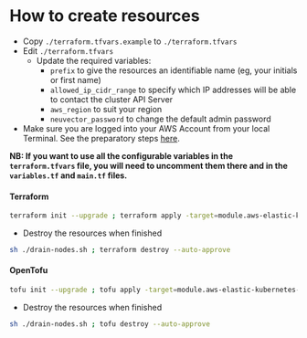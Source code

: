 # How to create resources

- Copy `./terraform.tfvars.example` to `./terraform.tfvars`
- Edit `./terraform.tfvars`
  - Update the required variables:
    -  `prefix` to give the resources an identifiable name (eg, your initials or first name)
    -  `allowed_ip_cidr_range` to specify which IP addresses will be able to contact the cluster API Server
    -  `aws_region` to suit your region
    -  `neuvector_password` to change the default admin password
- Make sure you are logged into your AWS Account from your local Terminal. See the preparatory steps [here](../../tf-modules/aws/README.md).

**NB: If you want to use all the configurable variables in the `terraform.tfvars` file, you will need to uncomment them there and in the `variables.tf` and `main.tf` files.**

#### Terraform
```bash
terraform init --upgrade ; terraform apply -target=module.aws-elastic-kubernetes-service --auto-approve ; terraform apply --auto-approve
```

- Destroy the resources when finished
```bash
sh ./drain-nodes.sh ; terraform destroy --auto-approve
```

#### OpenTofu
```bash
tofu init --upgrade ; tofu apply -target=module.aws-elastic-kubernetes-service --auto-approve ; tofu apply --auto-approve
```

- Destroy the resources when finished
```bash
sh ./drain-nodes.sh ; tofu destroy --auto-approve
```
